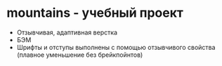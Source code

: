 # mountains - учебный проект

<ul>
    <li>Отзывчивая, адаптивная верстка</li>
    <li>БЭМ</li>
    <li>Шрифты и отступы выполнены с помощью отзывчивого свойства (плавное уменьшение без брейкпойнтов)</li>
</ul>
